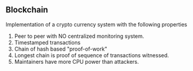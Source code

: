 ## Blockchain ##

Implementation of a crypto currency system with the following properties

1. Peer to peer with NO centralized monitoring system.
2. Timestamped transactions
3. Chain of hash based "proof-of-work"
4. Longest chain is proof of sequence of transactions witnessed.
5. Maintainers have more CPU power than attackers.

